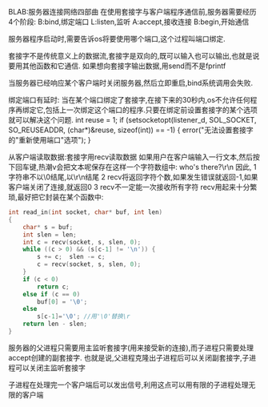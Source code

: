 

BLAB:服务器连接网络四部曲
在使用套接字与客户端程序通信前,服务器需要经历4个阶段:
B:bind,绑定端口
L:listen,监听
A:accept,接收连接
B:begin,开始通信

服务器程序启动时,需要告诉os将要使用哪个端口,这个过程叫端口绑定.


套接字不是传统意义上的数据流,套接字是双向的,既可以输入也可以输出,也就是说要用其他函数和它通信.
如果想向套接字输出数据,用send而不是fprintf

当服务器已经响应某个客户端时关闭服务器,然后立即重启,bind系统调用会失败.

绑定端口有延时:
当在某个端口绑定了套接字,在接下来的30秒内,os不允许任何程序再绑定它,包括上一次绑定这个端口的程序.只要在绑定前设置套接字的某个选项就可以解决这个问题.
int reuse = 1;
if (setsocketopt(listener_d, SOL_SOCKET, SO_REUSEADDR, (char*)&reuse, sizeof(int)) == -1) {
	error("无法设置套接字的"重新使用端口"选项");
}

从客户端读取数据:套接字用recv读取数据
如果用户在客户端输入一行文本,然后按下回车键,热潮v会把文本呢保存在这样一个字符数组中:
who's there?\r\n
因此,
1 字符串不以\0结尾,以\r\n结尾
2 recv将返回字符个数,如果发生错误就返回-1,如果客户端关闭了连接,就返回0
3 recv不一定能一次接收所有字符
recv用起来十分繁琐,最好把它封装在某个函数中:
```cpp
int read_in(int socket, char* buf, int len)
{
	char* s = buf;
	int slen = len;
	int c = recv(socket, s, slen, 0);
	while ((c > 0) && (s[c-1] != '\n')) {
		s += c;  slen -= c;
		c = recv(socket, s, slen, 0);
	}
	if (c < 0)
		return c;
	else if (c == 0)
		buf[0] = '\0';
	else
		s[c-1]='\0'; //用'\0'替换\r
	return len - slen;
}
```

服务器的父进程只需要用主监听套接字(用来接受新的连接),而子进程只需要处理accept创建的副套接字.
也就是说,父进程克隆出子进程后可以关闭副套接字,子进程可以关闭主监听套接字

子进程在处理完一个客户端后可以发出信号,利用这点可以用有限的子进程处理无限的客户端




